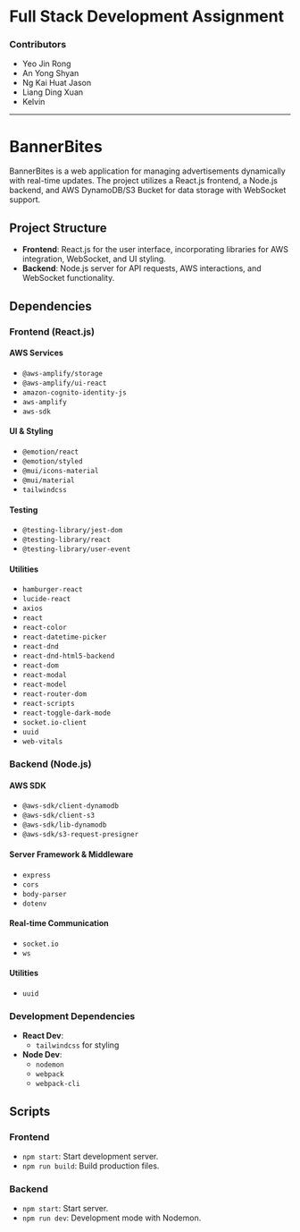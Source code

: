 # Full Stack Development Assignment

### Contributors
- Yeo Jin Rong
- An Yong Shyan
- Ng Kai Huat Jason
- Liang Ding Xuan
- Kelvin

---

# BannerBites

BannerBites is a web application for managing advertisements dynamically with real-time updates. The project utilizes a React.js frontend, a Node.js backend, and AWS DynamoDB/S3 Bucket for data storage with WebSocket support.

## Project Structure

- **Frontend**: React.js for the user interface, incorporating libraries for AWS integration, WebSocket, and UI styling.
- **Backend**: Node.js server for API requests, AWS interactions, and WebSocket functionality.

## Dependencies

### Frontend (React.js)

#### AWS Services
- `@aws-amplify/storage`
- `@aws-amplify/ui-react`
- `amazon-cognito-identity-js`
- `aws-amplify`
- `aws-sdk`

#### UI & Styling
- `@emotion/react`
- `@emotion/styled`
- `@mui/icons-material`
- `@mui/material`
- `tailwindcss`

#### Testing
- `@testing-library/jest-dom`
- `@testing-library/react`
- `@testing-library/user-event`

#### Utilities
- `hamburger-react`
- `lucide-react`
- `axios`
- `react`
- `react-color`
- `react-datetime-picker`
- `react-dnd`
- `react-dnd-html5-backend`
- `react-dom`
- `react-modal`
- `react-model`
- `react-router-dom`
- `react-scripts`
- `react-toggle-dark-mode`
- `socket.io-client`
- `uuid`
- `web-vitals`

### Backend (Node.js)

#### AWS SDK
- `@aws-sdk/client-dynamodb`
- `@aws-sdk/client-s3`
- `@aws-sdk/lib-dynamodb`
- `@aws-sdk/s3-request-presigner`

#### Server Framework & Middleware
- `express`
- `cors`
- `body-parser`
- `dotenv`

#### Real-time Communication
- `socket.io`
- `ws`

#### Utilities
- `uuid`

### Development Dependencies

- **React Dev**:
  - `tailwindcss` for styling
- **Node Dev**:
  - `nodemon`
  - `webpack`
  - `webpack-cli`

## Scripts

### Frontend

- `npm start`: Start development server.
- `npm run build`: Build production files.

### Backend

- `npm start`: Start server.
- `npm run dev`: Development mode with Nodemon.

